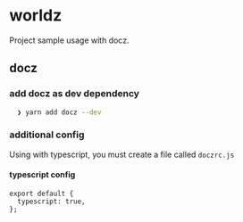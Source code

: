 # worldz

Project sample usage with docz.

## docz

### add docz as dev dependency

```bash
  ❯ yarn add docz --dev
```

### additional config

Using with typescript, you must create a file called `doczrc.js`

#### typescript config

```
export default {
  typescript: true,
};
```
